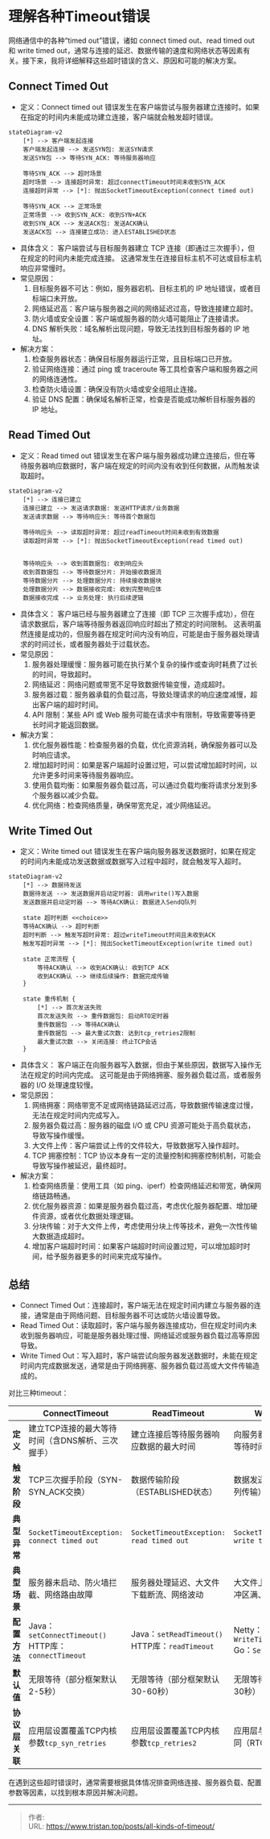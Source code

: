 # 理解各种Timeout错误



网络通信中的各种“timed out”错误，诸如 connect timed out、read timed out 和 write timed out，通常与连接的延迟、数据传输的速度和网络状态等因素有关。接下来，我将详细解释这些超时错误的含义、原因和可能的解决方案。


## Connect Timed Out
* 定义：Connect timed out 错误发生在客户端尝试与服务器建立连接时。如果在指定的时间内未能成功建立连接，客户端就会触发超时错误。
```mermaid
stateDiagram-v2
    [*] --> 客户端发起连接
    客户端发起连接 --> 发送SYN包: 发送SYN请求
    发送SYN包 --> 等待SYN_ACK: 等待服务器响应

    等待SYN_ACK --> 超时场景
    超时场景 --> 连接超时异常: 超过connectTimeout时间未收到SYN_ACK
    连接超时异常 --> [*]: 抛出SocketTimeoutException(connect timed out)

    等待SYN_ACK --> 正常场景
    正常场景 --> 收到SYN_ACK: 收到SYN+ACK
    收到SYN_ACK --> 发送ACK包: 发送ACK确认
    发送ACK包 --> 连接建立成功: 进入ESTABLISHED状态
```
* 具体含义：
客户端尝试与目标服务器建立 TCP 连接（即通过三次握手），但在规定的时间内未能完成连接。
这通常发生在连接目标主机不可达或目标主机响应非常慢时。
* 常见原因：
    1. 目标服务器不可达：例如，服务器宕机、目标主机的 IP 地址错误，或者目标端口未开放。
    2. 网络延迟高：客户端与服务器之间的网络延迟过高，导致连接建立超时。
    3. 防火墙或安全设置：客户端或服务器的防火墙可能阻止了连接请求。
    4. DNS 解析失败：域名解析出现问题，导致无法找到目标服务器的 IP 地址。
* 解决方案：
    1. 检查服务器状态：确保目标服务器运行正常，且目标端口已开放。
    2. 验证网络连接：通过 ping 或 traceroute 等工具检查客户端和服务器之间的网络连通性。
    3. 检查防火墙设置：确保没有防火墙或安全组阻止连接。
    4. 验证 DNS 配置：确保域名解析正常，检查是否能成功解析目标服务器的 IP 地址。


## Read Timed Out
* 定义：Read timed out 错误发生在客户端与服务器成功建立连接后，但在等待服务器响应数据时，客户端在规定的时间内没有收到任何数据，从而触发读取超时。
```mermaid
stateDiagram-v2
    [*] --> 连接已建立
    连接已建立 --> 发送请求数据: 发送HTTP请求/业务数据
    发送请求数据 --> 等待响应头: 等待首个数据包

    等待响应头 --> 读取超时异常: 超过readTimeout时间未收到有效数据
    读取超时异常 --> [*]: 抛出SocketTimeoutException(read timed out)


    等待响应头 --> 收到首数据包: 收到响应头
    收到首数据包 --> 等待数据分片: 开始接收数据流
    等待数据分片 --> 处理数据分片: 持续接收数据块
    处理数据分片 --> 数据接收完成: 收到完整响应体
    数据接收完成 --> 业务处理: 执行后续逻辑
```


* 具体含义：
客户端已经与服务器建立了连接（即 TCP 三次握手成功），但在请求数据后，客户端等待服务器返回响应时超出了预定的时间限制。
这表明虽然连接是成功的，但服务器在规定时间内没有响应，可能是由于服务器处理请求的时间过长，或者服务器处于过载状态。
* 常见原因：
    1. 服务器处理缓慢：服务器可能在执行某个复杂的操作或查询时耗费了过长的时间，导致超时。
    2. 网络延迟：网络问题或带宽不足导致数据传输变慢，造成超时。
    3. 服务器过载：服务器承载的负载过高，导致处理请求的响应速度减慢，超出客户端的超时时间。
    4. API 限制：某些 API 或 Web 服务可能在请求中有限制，导致需要等待更长时间才能返回数据。
* 解决方案：
    1. 优化服务器性能：检查服务器的负载，优化资源消耗，确保服务器可以及时响应请求。
    2. 增加超时时间：如果是客户端超时设置过短，可以尝试增加超时时间，以允许更多时间来等待服务器响应。
    3. 使用负载均衡：如果服务器负载过高，可以通过负载均衡将请求分发到多个服务器以减少负载。
    4. 优化网络：检查网络质量，确保带宽充足，减少网络延迟。


## Write Timed Out
* 定义：Write timed out 错误发生在客户端向服务器发送数据时，如果在规定的时间内未能成功发送数据或数据写入过程中超时，就会触发写入超时。
```mermaid
stateDiagram-v2
    [*] --> 数据待发送
    数据待发送 --> 发送数据并启动定时器: 调用write()写入数据
    发送数据并启动定时器 --> 等待ACK确认: 数据进入SendQ队列
    
    state 超时判断 <<choice>>
    等待ACK确认 --> 超时判断
    超时判断 --> 触发写超时异常: 超过writeTimeout时间且未收到ACK
    触发写超时异常 --> [*]: 抛出SocketTimeoutException(write timed out)
    
    state 正常流程 {
        等待ACK确认 --> 收到ACK确认: 收到TCP ACK
        收到ACK确认 --> 继续后续操作: 数据完成传输
    }
    
    state 重传机制 {
        [*] --> 首次发送失败
        首次发送失败 --> 重传数据包: 启动RTO定时器
        重传数据包 --> 等待ACK确认
        重传数据包 --> 最大重试次数: 达到tcp_retries2限制
        最大重试次数 --> 关闭连接: 终止TCP会话
    }
```
* 具体含义：
客户端正在向服务器写入数据，但由于某些原因，数据写入操作无法在规定的时间内完成。
这可能是由于网络拥塞、服务器负载过高，或者服务器的 I/O 处理速度较慢。
* 常见原因：
    1. 网络拥塞：网络带宽不足或网络链路延迟过高，导致数据传输速度过慢，无法在规定时间内完成写入。
    2. 服务器负载过高：服务器的磁盘 I/O 或 CPU 资源可能处于高负载状态，导致写操作缓慢。
    3. 大文件上传：客户端尝试上传的文件较大，导致数据写入操作超时。
    4. TCP 拥塞控制：TCP 协议本身有一定的流量控制和拥塞控制机制，可能会导致写操作被延迟，最终超时。
* 解决方案：
    1.  检查网络质量：使用工具（如 ping、iperf）检查网络延迟和带宽，确保网络链路畅通。
    2. 优化服务器资源：如果是服务器负载过高，考虑优化服务器配置、增加硬件资源，或者优化数据处理逻辑。
    3. 分块传输：对于大文件上传，考虑使用分块上传等技术，避免一次性传输大数据造成超时。
    4. 增加客户端超时时间：如果客户端超时时间设置过短，可以增加超时时间，给予服务器更多的时间来完成写操作。


## 总结
* Connect Timed Out：连接超时，客户端无法在规定时间内建立与服务器的连接，通常是由于网络问题、目标服务器不可达或防火墙设置导致。
* Read Timed Out：读取超时，客户端与服务器连接成功，但在规定时间内未收到服务器响应，可能是服务器处理过慢、网络延迟或服务器负载过高等原因导致。
* Write Timed Out：写入超时，客户端尝试向服务器发送数据时，未能在规定时间内完成数据发送，通常是由于网络拥塞、服务器负载过高或大文件传输造成的。

对比三种timeout：

|                | ConnectTimeout       | ReadTimeout     | WriteTimeout           |
|--------------------|-------------------------------------------------------|----------------------------------------------------|-----------------------------------------------------|
| ​**定义**​           | 建立TCP连接的最大等待时间（含DNS解析、三次握手）       | 建立连接后等待服务器响应数据的最大时间              | 向服务器发送数据的最大等待时间                       |
| ​**触发阶段**​       | TCP三次握手阶段（SYN-SYN_ACK交换）                    | 数据传输阶段（ESTABLISHED状态）                    | 数据发送阶段（SendQ队列传输）                        |
| ​**典型异常**​       | `SocketTimeoutException: connect timed out`          | `SocketTimeoutException: read timed out`          | `SocketTimeoutException: write timed out`           |
| ​**典型场景**​       | 服务器未启动、防火墙拦截、网络路由故障                | 服务器处理延迟、大文件下载断流、网络波动           | 大文件上传卡顿、发送缓冲区满、网络中断               |
| ​**配置方法**​       | Java：`setConnectTimeout()` HTTP库：`connectTimeout` | Java：`setReadTimeout()` HTTP库：`readTimeout`     | Netty：`WriteTimeoutHandler` Go：`SetWriteDeadline` |
| ​**默认值**​         | 无限等待（部分框架默认2-5秒）                          | 无限等待（部分框架默认30-60秒）                     | 无限等待（部分框架默认30秒）                         |
| ​**协议层关联**​     | 应用层设置覆盖TCP内核参数`tcp_syn_retries`        | 应用层设置覆盖TCP内核参数`tcp_retries2`      | 应用层与TCP重传机制协同（RTO动态计算）      |
 

在遇到这些超时错误时，通常需要根据具体情况排查网络连接、服务器负载、配置参数等因素，以找到根本原因并解决问题。



---

> 作者:   
> URL: https://www.tristan.top/posts/all-kinds-of-timeout/  

